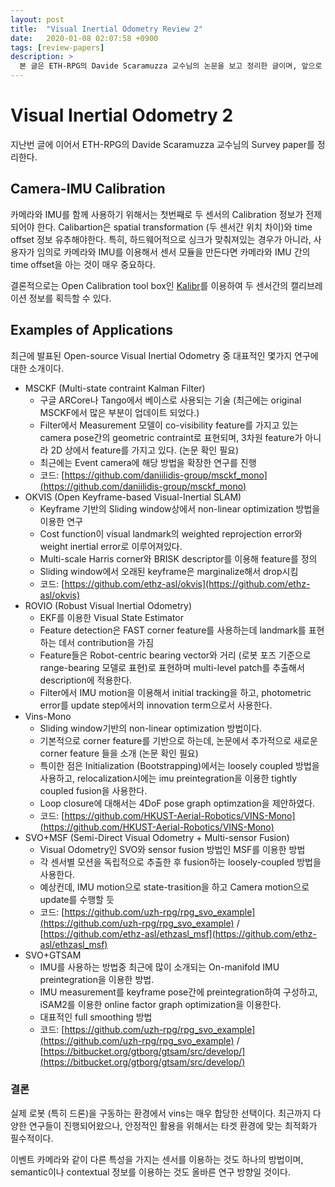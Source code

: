 ```yaml
---
layout: post
title:  "Visual Inertial Odometry Review 2"
date:   2020-01-08 02:07:58 +0900
tags: [review-papers]
description: >
  본 글은 ETH-RPG의 Davide Scaramuzza 교수님의 논문을 보고 정리한 글이며, 앞으로 Visual + Inertial 관련 연구를 진행할 계획이기 때문에 Survey paper로 정리를 시작한다.
---
```


# Visual Inertial Odometry 2

지난번 글에 이어서  ETH-RPG의 Davide Scaramuzza 교수님의 Survey paper를 정리한다.

## Camera-IMU Calibration

카메라와 IMU를 함께 사용하기 위해서는 첫번째로 두 센서의 Calibration 정보가 전제되어야 한다. Calibartion은 spatial transformation (두 센서간 위치 차이)와 time offset 정보 유추해야한다. 특히, 하드웨어적으로 싱크가 맞춰져있는 경우가 아니라, 사용자가 임의로 카메라와 IMU를 이용해서 센서 모듈을 만든다면 카메라와 IMU 간의 time offset을 아는 것이 매우 중요하다.

결론적으로는 Open Calibration tool box인 [Kalibr](https://github.com/ethz-asl/kalibr)를 이용하여 두 센서간의 캘리브레이션 정보를 획득할 수 있다.

## Examples of Applications

최근에 발표된 Open-source Visual Inertial Odometry 중 대표적인 몇가지 연구에 대한 소개이다.

- MSCKF (Multi-state contraint Kalman Filter)
    - 구글 ARCore나 Tango에서 베이스로 사용되는 기술 (최근에는 original MSCKF에서 많은 부분이 업데이트 되었다.)
    - Filter에서 Measurement 모델이 co-visibility feature를 가지고 있는 camera pose간의 geometric contraint로 표현되며, 3차원 feature가 아니라 2D 상에서 feature를 가지고 있다. (논문 확인 필요)
    - 최근에는 Event camera에 해당 방법을 확장한 연구를 진행
    - 코드: [https://github.com/daniilidis-group/msckf_mono](https://github.com/daniilidis-group/msckf_mono)
- OKVIS (Open Keyframe-based Visual-Inertial SLAM)
    - Keyframe 기반의 Sliding window상에서 non-linear optimization 방법을 이용한 연구
    - Cost function이 visual landmark의 weighted reprojection error와 weight inertial error로 이루어져있다.
    - Multi-scale Harris corner와 BRISK descriptor를 이용해 feature를 정의
    - Sliding window에서 오래된 keyframe은 marginalize해서 drop시킴
    - 코드: [https://github.com/ethz-asl/okvis](https://github.com/ethz-asl/okvis)
- ROVIO (Robust Visual Inertial Odometry)
    - EKF를 이용한 Visual State Estimator
    - Feature detection은 FAST corner feature를 사용하는데 landmark를 표현하는 데서 contribution을 가짐
    - Feature들은 Robot-centric bearing vector와 거리 (로봇 포즈 기준으로 range-bearing 모델로 표현)로 표현하며 multi-level patch를 추출해서 description에 적용한다.
    - Filter에서 IMU motion을 이용해서 initial tracking을 하고, photometric error를 update step에서의 innovation term으로서 사용한다.
- Vins-Mono
    - Sliding window기반의 non-linear optimization 방법이다.
    - 기본적으로 corner feature를 기반으로 하는데, 논문에서 추가적으로 새로운 corner feature 들을 소개 (논문 확인 필요)
    - 특이한 점은 Initialization (Bootstrapping)에서는 loosely coupled 방법을 사용하고, relocalization시에는 imu preintegration을 이용한 tightly coupled fusion을 사용한다.
    - Loop closure에 대해서는 4DoF pose graph optimzation을 제안하였다.
    - 코드: [https://github.com/HKUST-Aerial-Robotics/VINS-Mono](https://github.com/HKUST-Aerial-Robotics/VINS-Mono)
- SVO+MSF (Semi-Direct Visual Odometry + Multi-sensor Fusion)
    - Visual Odometry인 SVO와 sensor fusion 방법인 MSF를 이용한 방법
    - 각 센서별 모션을 독립적으로 추출한 후 fusion하는 loosely-coupled 방법을 사용한다.
    - 예상컨데, IMU motion으로 state-trasition을 하고 Camera motion으로 update를 수행할 듯
    - 코드: [https://github.com/uzh-rpg/rpg_svo_example](https://github.com/uzh-rpg/rpg_svo_example) / [https://github.com/ethz-asl/ethzasl_msf](https://github.com/ethz-asl/ethzasl_msf)
- SVO+GTSAM
    - IMU를 사용하는 방법중 최근에 많이 소개되는 On-manifold IMU preintegration을 이용한 방법.
    - IMU measurement를 keyframe pose간에 preintegration하여 구성하고, iSAM2를 이용한 online  factor graph optimization을 이용한다.
    - 대표적인 full smoothing 방법
    - 코드: [https://github.com/uzh-rpg/rpg_svo_example](https://github.com/uzh-rpg/rpg_svo_example) / [https://bitbucket.org/gtborg/gtsam/src/develop/](https://bitbucket.org/gtborg/gtsam/src/develop/)

### 결론

실제 로봇 (특히 드론)을 구동하는 환경에서 vins는 매우 합당한 선택이다. 최근까지 다양한 연구들이 진행되어왔으나, 안정적인 활용을 위해서는 타겟 환경에 맞는 최적화가 필수적이다.

이벤트 카메라와 같이 다른 특성을 가지는 센서를 이용하는 것도 하나의 방법이며, semantic이나 contextual 정보를 이용하는 것도 올바른 연구 방향일 것이다.
